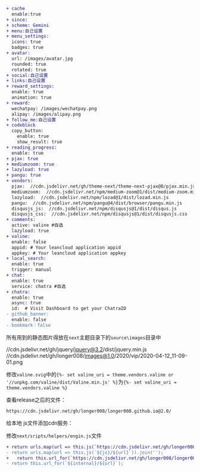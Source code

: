 ```diff
+ cache
  enable:true
+ since: 
+ scheme: Gemini
+ menu:自己设置
+ menu_settings:
  icons: true
  badges: true
+ avatar:
  url: /images/avatar.jpg
  rounded: true
  rotated: true
+ social:自己设置
+ links:自己设置
+ reward_settings:
  enable: true
  animation: true
+ reward:
  wechatpay: /images/wechatpay.png
  alipay: /images/alipay.png
+ follow_me:自己设置
+ codeblock
  copy_button:
    enable: true
    show_result: true
+ reading_progress:
  enable: true
+ pjax: true
+ mediumzoom: true
+ lazyload: true
+ pangu: true
+ vendors:
  pjax:  //cdn.jsdelivr.net/gh/theme-next/theme-next-pjax@0/pjax.min.js
  mediumzoom:  //cdn.jsdelivr.net/npm/medium-zoom@1/dist/medium-zoom.min.js
  lazyload:  //cdn.jsdelivr.net/npm/lozad@1/dist/lozad.min.js
  pangu:  //cdn.jsdelivr.net/npm/pangu@4/dist/browser/pangu.min.js
  disqusjs_js:  //cdn.jsdelivr.net/npm/disqusjs@1/dist/disqus.js
  disqusjs_css:  //cdn.jsdelivr.net/npm/disqusjs@1/dist/disqusjs.css
+ comments:
  active: valine #自选
  lazyload: true
+ valine:
  enable: false
  appid: # Your leancloud application appid
  appkey: # Your leancloud application appkey
+ local_search:
  enable: true
  trigger: manual
+ chat:
  enable: true
  service: chatra #自选
+ chatra:
  enable: true
  async: true
  id:  # Visit Dashboard to get your ChatraID
- github_banner:
  enable: false
- bookmark：false
```
所有用到的静态图片得放在`next`主题目录下的`source\images`目录中

 //cdn.jsdelivr.net/gh/jquery/jquery@3.2/dist/jquery.min.js
 //cdn.jsdelivr.net/gh/longer008/images@1.0/2020/vip/2020-04-12_11-09-01.png

修改`valine.svig`中的`{%- set valine_uri = theme.vendors.valine or '//unpkg.com/valine/dist/Valine.min.js' %}`为`{%- set valine_uri = theme.vendors.valine %}`



查看release之后的文件：

```
https://cdn.jsdelivr.net/gh/longer008/longer008.github.io@2.0/
```

给本地 js文件添加cdn服务：

修改`next/sripts/helpers/engin.js`文件

```diff
+ return urls.map(url => this.js(`https://cdn.jsdelivr.net/gh/longer008/longer008.github.io@2.0/${js}/${url}`)).join('');
- return urls.map(url => this.js(`${js}/${url}`)).join('');
+   return this.url_for(`https://cdn.jsdelivr.net/gh/longer008/longer008.github.io@2.0/${internal}/${url}`);
- return this.url_for(`${internal}/${url}`);
```

